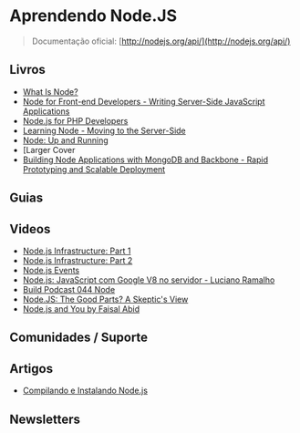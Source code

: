 # Aprendendo Node.JS

> Documentação oficial: [http://nodejs.org/api/](http://nodejs.org/api/)

## Livros
* [What Is Node?](http://shop.oreilly.com/product/0636920021506.do)
* [Node for Front-end Developers - Writing Server-Side JavaScript Applications](http://shop.oreilly.com/product/0636920023258.do)
* [Node.js for PHP Developers](http://shop.oreilly.com/product/0636920026013.do)
* [Learning Node - Moving to the Server-Side](http://shop.oreilly.com/product/0636920024606.do)
* [Node: Up and Running](http://shop.oreilly.com/product/0636920015956.do)
* [Larger Cover
* [Building Node Applications with MongoDB and Backbone - Rapid Prototyping and Scalable Deployment](http://shop.oreilly.com/product/0636920026587.do)

## Guias

## Videos
* [Node.js Infrastructure: Part 1](http://www.youtube.com/watch?v=ZRFh62EX2qM)
* [Node.js Infrastructure: Part 2](http://www.youtube.com/watch?v=4g2TWPFuqqk)
* [Node.js Events](http://www.youtube.com/watch?v=CoyIBRD6p5U)
* [Node.js: JavaScript com Google V8 no servidor - Luciano Ramalho](https://www.youtube.com/watch?v=CrOq9MmI6jw)
* [Build Podcast 044 Node](https://www.youtube.com/watch?v=nECThpIH7qc)
* [Node.JS: The Good Parts? A Skeptic's View](http://www.youtube.com/watch?v=CN0jTnSROsk)
* [Node.js and You by Faisal Abid](http://www.youtube.com/watch?v=S2598bkySRA)

## Comunidades / Suporte

## Artigos
* [Compilando e Instalando Node.js](http://blog.glaucocustodio.com/2013/05/15/compilando-e-instalando-node-js/)

## Newsletters